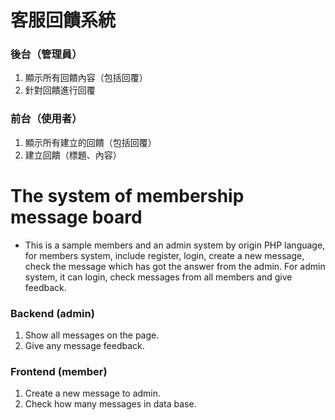 # 客服回饋系統

### 後台（管理員）
1. 顯示所有回饋內容（包括回覆）
2. 針對回饋進行回覆

### 前台（使用者）
1. 顯示所有建立的回饋（包括回覆）
2. 建立回饋（標題、內容）

# The system of membership message board

- This is a sample members and an admin system by origin PHP language, for members system, include register, login, create a new message, check the message which has got the answer from the admin. For admin system, it can login, check messages from all members and give feedback.

### Backend (admin)
1. Show all messages on the page.
2. Give any message feedback.

### Frontend (member)
1. Create a new message to admin.
2. Check how many messages in data base.
